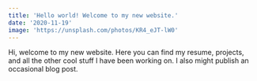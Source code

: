 ```yaml
---
title: 'Hello world! Welcome to my new website.'
date: '2020-11-19'
image: 'https://unsplash.com/photos/KR4_eJT-lW0'
---
```


Hi, welcome to my new website. Here you can find my resume, projects, and all the other cool stuff I have been working on. I also might publish an occasional blog post.
